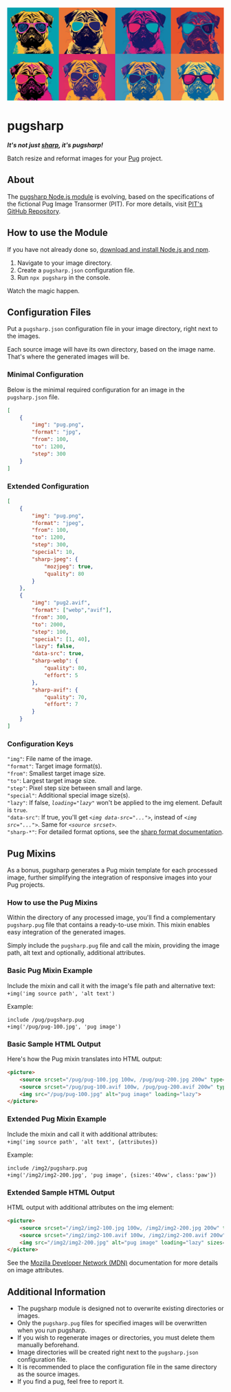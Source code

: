 ![Pugs](pugs.webp)

# pugsharp

***It's not just [sharp](https://www.npmjs.com/package/sharp), it's pugsharp!***

Batch resize and reformat images for your [Pug](https://www.npmjs.com/package/pug) project.

## About
The [pugsharp Node.js module](https://www.npmjs.com/package/pugsharp) is evolving, based on the specifications of the fictional Pug Image Transormer (PIT). For more details, visit [PIT's GitHub Repository](https://github.com/sebfried/pit).

## How to use the Module
If you have not already done so, [download and install Node.js and npm](https://docs.npmjs.com/downloading-and-installing-node-js-and-npm).

1. Navigate to your image directory.
2. Create a `pugsharp.json` configuration file.
3. Run `npx pugsharp` in the console.

Watch the magic happen.

## Configuration Files
Put a `pugsharp.json` configuration file in your image directory, right next to the images.

Each source image will have its own directory, based on the image name. That's where the generated images will be. 

### Minimal Configuration
Below is the minimal required configuration for an image in the `pugsharp.json` file.

```json
[
    {
        "img": "pug.png",
        "format": "jpg",
        "from": 100,
        "to": 1200,
        "step": 300
    }
]
```

### Extended Configuration
```json
[
    {
        "img": "pug.png",
        "format": "jpeg",
        "from": 100,
        "to": 1200,
        "step": 300,
        "special": 10,
        "sharp-jpeg": {
            "mozjpeg": true,
            "quality": 80
        }
    },
    {
        "img": "pug2.avif",
        "format": ["webp","avif"],
        "from": 300,
        "to": 2000,
        "step": 100,
        "special": [1, 40],
        "lazy": false,
        "data-src": true,
        "sharp-webp": {
            "quality": 80,
            "effort": 5
        },
        "sharp-avif": {
            "quality": 70,
            "effort": 7
        }
    }
]
```
### Configuration Keys
`"img"`: File name of the image.  
`"format"`: Target image format(s).  
`"from"`: Smallest target image size.  
`"to"`: Largest target image size.  
`"step"`: Pixel step size between small and large.  
`"special"`: Additional special image size(s).  
`"lazy"`: If false, *`loading="lazy"`* won't be applied to the img element. Default is `true`.  
`"data-src"`: If true, you'll get *`<img data-src="...">`*, instead of *`<img src="...">`*. Same for *`<source srcset>`*.   
`"sharp-*"`: For detailed format options, see the [sharp format documentation](https://sharp.pixelplumbing.com/api-output#toformat).

## Pug Mixins
As a bonus, pugsharp generates a Pug mixin template for each processed image, further simplifying the integration of responsive images into your Pug projects.

### How to use the Pug Mixins
Within the directory of any processed image, you'll find a complementary `pugsharp.pug` file that contains a ready-to-use mixin. This mixin enables easy integration of the generated images. 

Simply include the `pugsharp.pug` file and call the mixin, providing the image path, alt text and optionally, additional attributes. 

### Basic Pug Mixin Example
Include the mixin and call it with the image's file path and alternative text:  
`+img('img source path', 'alt text')`

Example:
```
include /pug/pugsharp.pug
+img('/pug/pug-100.jpg', 'pug image')
```

### Basic Sample HTML Output
Here's how the Pug mixin translates into HTML output:
```html
<picture>
    <source srcset="/pug/pug-100.jpg 100w, /pug/pug-200.jpg 200w" type="image/jpg">
    <source srcset="/pug/pug-100.avif 100w, /pug/pug-200.avif 200w" type="image/avif">
    <img src="/pug/pug-100.jpg" alt="pug image" loading="lazy">
</picture>
```

### Extended Pug Mixin Example
Include the mixin and call it with additional attributes:  
`+img('img source path', 'alt text', {attributes})`

Example:
```
include /img2/pugsharp.pug
+img('/img2/img2-200.jpg', 'pug image', {sizes:'40vw', class:'paw'})
```

### Extended Sample HTML Output
HTML output with additional attributes on the img element:
```html
<picture>
    <source srcset="/img2/img2-100.jpg 100w, /img2/img2-200.jpg 200w" type="image/jpg">
    <source srcset="/img2/img2-100.avif 100w, /img2/img2-200.avif 200w" type="image/avif">
    <img src="/img2/img2-200.jpg" alt="pug image" loading="lazy" sizes="4vw" class="paw">
</picture>
```
See the [Mozilla Developer Network (MDN)](https://developer.mozilla.org/en-US/docs/Web/HTML/Element/img) documentation for more details on image attributes.

## Additional Information
* The pugsharp module is designed not to overwrite existing directories or images.
* Only the `pugsharp.pug` files for specified images will be overwritten when you run pugsharp.
* If you wish to regenerate images or directories, you must delete them manually beforehand.
* Image directories will be created right next to the `pugsharp.json` configuration file.
* It is recommended to place the configuration file in the same directory as the source images. 
* If you find a pug, feel free to report it.  